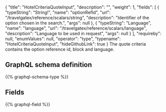 {
  "title": "HotelCriteriaQuoteInput",
  "description": "",
  "weight": 1,
  "fields": [
    {
      "typeString": "String!",
      "name": "optionRefId",
      "url": "/travelgatex/reference/scalars/string",
      "description": "Identifier of the option chosen in the search.",
      "args": null
    },
    {
      "typeString": "Language",
      "name": "language",
      "url": "/travelgatex/reference/scalars/language",
      "description": "Language to be used in request",
      "args": null
    }
  ],
  "requireby": null,
  "enumValues": null,
  "operator": "type",
  "typename": "HotelCriteriaQuoteInput",
  "hideGithubLink": true
}
The quote criteria contains the option reference id, block and language.
## GraphQL schema definition

{{% graphql-schema-type %}}

## Fields

{{% graphql-field %}}

